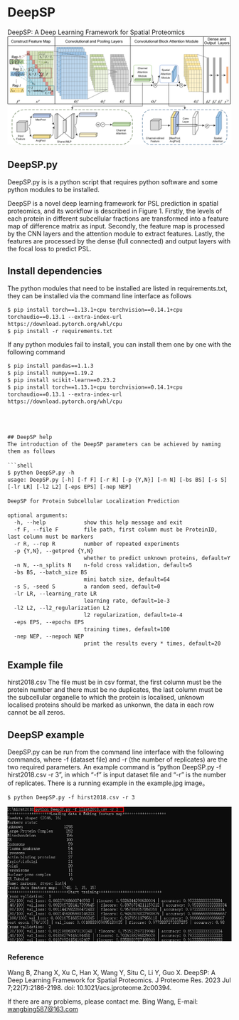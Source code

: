 # DeepSP
DeepSP: A Deep Learning Framework for Spatial Proteomics
<img src="workflow.png">

## DeepSP.py
DeepSP.py is is a python script that requires python software and some python modules to be installed.

DeepSP is a novel deep learning framework for PSL prediction in spatial proteomics, and its workflow is described in Figure 1. Firstly, the levels of each protein in different subcellular fractions are transformed into a feature map of difference matrix as input. Secondly, the feature map is processed by the CNN layers and the attention module to extract features. Lastly, the features are processed by the dense (full connected) and output layers with the focal loss to predict PSL.

## Install dependencies

The python modules that need to be installed are listed in requirements.txt, they can be installed via the command line interface as follows
```shell
$ pip install torch==1.13.1+cpu torchvision==0.14.1+cpu torchaudio==0.13.1 --extra-index-url https://download.pytorch.org/whl/cpu
$ pip install -r requirements.txt
```
If any python modules fail to install, you can install them one by one with the following command
```shell
$ pip install pandas==1.1.3
$ pip install numpy==1.19.2
$ pip install scikit-learn==0.23.2
$ pip install torch==1.13.1+cpu torchvision==0.14.1+cpu torchaudio==0.13.1 --extra-index-url https://download.pytorch.org/whl/cpu




## DeepSP help
The introduction of the DeepSP parameters can be achieved by naming them as follows

```shell
$ python DeepSP.py -h
usage: DeepSP.py [-h] [-f F] [-r R] [-p {Y,N}] [-n N] [-bs BS] [-s S] [-lr LR] [-l2 L2] [-eps EPS] [-nep NEP]

DeepSP for Protein Subcellular Localization Prediction

optional arguments:
  -h, --help            show this help message and exit
  -f F, --file F        file path, first column must be ProteinID, last column must be markers
  -r R, --rep R         number of repeated experiments
  -p {Y,N}, --getpred {Y,N}
                        whether to predict unknown proteins, default=Y
  -n N, --n_splits N    n-fold cross validation, default=5
  -bs BS, --batch_size BS
                        mini batch size, default=64
  -s S, -seed S         a random seed, default=0
  -lr LR, --learning_rate LR
                        learning rate, default=1e-3
  -l2 L2, --l2_regularization L2
                        l2 regularization, default=1e-4
  -eps EPS, --epochs EPS
                        training times, default=100
  -nep NEP, --nepoch NEP
                        print the results every * times, default=20
```


## Example file
hirst2018.csv
The file must be in csv format, the first column must be the protein number and there must be no duplicates, the last column must be the subcellular organelle to which the protein is localised, unknown localised proteins should be marked as unkonwn, the data in each row cannot be all zeros.




## DeepSP example
DeepSP.py can be run from the command line interface with the following commands, where -f (dataset file) and -r (the number of replicates) are the two required parameters.
An example command is “python DeepSP.py -f hirst2018.csv -r 3”, in which “-f” is input dataset file and “-r” is the number of replicates.
There is a running example in the example.jpg image。

```shell
$ python DeepSP.py -f hirst2018.csv -r 3
```
<img src="example.jpg">

### Reference
Wang B, Zhang X, Xu C, Han X, Wang Y, Situ C, Li Y, Guo X. DeepSP: A Deep Learning Framework for Spatial Proteomics. J Proteome Res. 2023 Jul 7;22(7):2186-2198. doi: 10.1021/acs.jproteome.2c00394. 

If there are any problems, please contact me.
Bing Wang, E-mail: wangbing587@163.com
